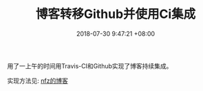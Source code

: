 ﻿---
title: 博客转移Github并使用Ci集成
date: 2018-07-30 9:47:21 +08:00
categories:
- Summary
tags:
 - Code
---

用了一上午的时间用Travis-CI和Github实现了博客持续集成。

实现方法见: [nfz的博客](https://blog.nfz.moe/archives/hexo-auto-deploy-with-travis-ci.html)